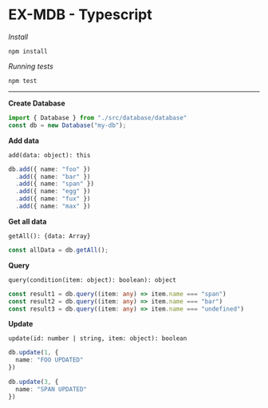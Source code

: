 # EX-MDB - Typescript

*Install*
```
npm install
```

*Running tests*
```
npm test
```

---

**Create Database**

```typescript
import { Database } from "./src/database/database"
const db = new Database("my-db");
```

**Add data**

```add(data: object): this```

```typescript
db.add({ name: "foo" })
  .add({ name: "bar" })
  .add({ name: "span" })
  .add({ name: "egg" })
  .add({ name: "fux" })
  .add({ name: "max" })
```

**Get all data**

```getAll(): {data: Array}```
```typescript
const allData = db.getAll();
```

**Query**

```query(condition(item: object): boolean): object```
```typescript
const result1 = db.query((item: any) => item.name === "span")
const result2 = db.query((item: any) => item.name === "bar")
const result3 = db.query((item: any) => item.name === "undefined")
```

**Update**

```update(id: number | string, item: object): boolean```
```typescript
db.update(1, {
  name: "FOO UPDATED"
})

db.update(3, {
  name: "SPAN UPDATED"
})
```
